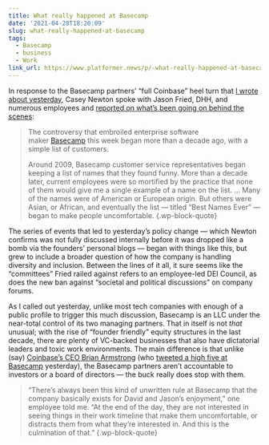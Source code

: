 ```yaml
---
title: What really happened at Basecamp
date: '2021-04-28T18:20:09'
slug: what-really-happened-at-basecamp
tags:
  - Basecamp
  - business
  - Work
link_url: https://www.platformer.news/p/-what-really-happened-at-basecamp
---
```


In response to the Basecamp partners’ “full Coinbase” heel turn that <a href="https://demaree.space/back-to-basic-at-basecamp/" data-type="post" data-id="4264">I wrote about yesterday</a>, Casey Newton spoke with Jason Fried, DHH, and numerous employees and [reported on what’s been going on behind the scenes](https://www.platformer.news/p/-what-really-happened-at-basecamp):

> The controversy that embroiled enterprise software maker [Basecamp](https://basecamp.com/) this week began more than a decade ago, with a simple list of customers.
> 
> Around 2009, Basecamp customer service representatives began keeping a list of names that they found funny. More than a decade later, current employees were so mortified by the practice that none of them would give me a single example of a name on the list. … Many of the names were of American or European origin. But others were Asian, or African, and eventually the list — titled “Best Names Ever” — began to make people uncomfortable.
{.wp-block-quote}

The series of events that led to yesterday’s policy change — which Newton confirms was not fully discussed internally before it was dropped like a bomb via the founders’ personal blogs — began with things like this, but grew to include a broader question of how the company is handling diversity and inclusion. Between the lines of it all, it sure seems like the “committees” Fried railed against refers to an employee-led DEI Council, as does the new ban against “societal and political discussions” on company forums.

As I called out yesterday, unlike most tech companies with enough of a public profile to trigger this much discussion, Basecamp is an LLC under the near-total control of its two managing partners. That in itself is not _that_ unusual; with the rise of “founder friendly” equity structures in the last decade, there are plenty of VC-backed businesses that also have dictatorial leaders and toxic work environments. The main difference is that unlike (say) [Coinbase’s CEO Brian Armstrong](https://blog.coinbase.com/coinbase-is-a-mission-focused-company-af882df8804) (who [tweeted a high five at Basecamp](https://twitter.com/brian_armstrong/status/1386806511628783617?ref_src=twsrc%5Egoogle%7Ctwcamp%5Eserp%7Ctwgr%5Etweet) yesterday), the Basecamp partners aren’t accountable to investors or a board of directors — the buck really does stop with them.

> “There’s always been this kind of unwritten rule at Basecamp that the company basically exists for David and Jason’s enjoyment,” one employee told me. “At the end of the day, they are not interested in seeing things in their work timeline that make them uncomfortable, or distracts them from what they’re interested in. And this is the culmination of that.”
{.wp-block-quote}
